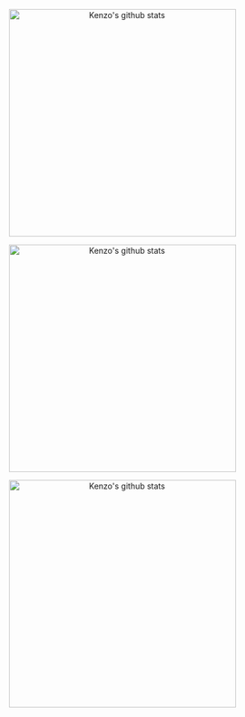 <center>
    <tr>
      <td>
        <p align="center"><a href="#"><img width="400px" src="https://github-readme-stats.vercel.app/api?username=Kenzo-Sugai&show_icons=true&count_private=true&hide_border=true&&exclude_repo=DatabaseAnalysisProject,probability-and-statistics-database-analysis,FacialRecognitionProject,ClassroomProject&include_all_commits=true&theme=yeblu" alt="Kenzo's github stats"/>
          </a></p>
       <p align="center"><a href="#"><img width="400px" src="https://github-readme-streak-stats.herokuapp.com/?user=Kenzo-Sugai&hide_border=true&theme=yeblu"  alt="Kenzo's github stats"/></a></p>
      </td>
       <td>
        <p align="center"><a href="#"><img width="400px" src="https://github-readme-stats.vercel.app/api/top-langs?username=Kenzo-Sugai&layout=compact&langs_count=20&hide_border=true&theme=yeblu" alt="Kenzo's github stats"/> </a></p>
      </td>
      </tr>
</center>
<br/>
